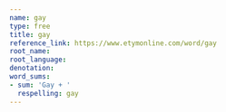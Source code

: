 ```yaml
---
name: gay
type: free
title: gay
reference_link: https://www.etymonline.com/word/gay
root_name: 
root_language: 
denotation: 
word_sums:
- sum: 'Gay + '
  respelling: gay
---
```

